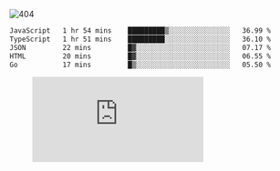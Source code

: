 ![404](https://user-images.githubusercontent.com/378023/89412096-6f759d80-d761-11ea-8c57-84b30ef3f2b1.png)

<!--START_SECTION:waka-->

```txt
JavaScript   1 hr 54 mins    █████████▒░░░░░░░░░░░░░░░   36.99 %
TypeScript   1 hr 51 mins    █████████░░░░░░░░░░░░░░░░   36.10 %
JSON         22 mins         █▓░░░░░░░░░░░░░░░░░░░░░░░   07.17 %
HTML         20 mins         █▓░░░░░░░░░░░░░░░░░░░░░░░   06.55 %
Go           17 mins         █▒░░░░░░░░░░░░░░░░░░░░░░░   05.50 %
```

<!--END_SECTION:waka-->
<figure><embed src="https://wakatime.com/share/@018b853e-267a-435d-a858-33e2b098b9d7/f3c3aa68-553a-4373-a9f9-2d456f62f780.svg"></embed></figure>

